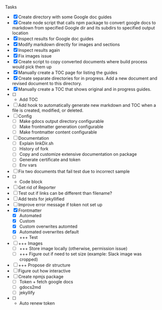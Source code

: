 Tasks

- [x] Create directory with some Google doc guides
- [x] Create node script that calls npm package to convert google docs to markdown from specified Google dir and its subdirs to specified output location
- [x] Inspect results for Google doc guides
- [x] Modify markdown directly for images and sections
- [x] Inspect results again
- [x] Fix images issue
- [x] Create script to copy converted documents where build process would pick them up
- [x] Manually create a TOC page for listing the guides
- [x] Create separate directories for in progress. Add a new document and revised document to this directory.
- [x] Manually create a TOC that shows original and in progress guides.
- [ ] - Add TOC
- [ ] Add hook to automatically generate new markdown and TOC when a file is created, modified, or deleted.
- [ ] Config
  - [ ] Make gdocs output directory configurable
  - [ ] Make frontmatter generation configurable
  - [ ] Make frontmatter content configurable
- [ ] Documentation
  - [ ] Explain linkDir.sh
  - [ ] History of fork
  - [ ] Copy and customize extensive documentation on package
  - [ ] Generate certificate and token
  - [ ] Env vars
- [ ] Fix two documents that fail test due to incorrect sample
- [ ] - Code block
- [ ] Get rid of Reporter
- [ ] Test out if links can be different than filename?
- [ ] Add tests for jekyllified
- [ ] Improve error message if token not set up
- [x] Frontmatter
  - [x] Automated
  - [x] Custom
  - [x] Custom overwrites automted
  - [x] Automated overwrites default
  - [ ] +++ Test
- [ ] +++ Images
  - [ ] +++ Store image locally (otherwise, permission issue)
  - [ ] +++ Figure out if need to set size (example: Slack image was cropped)
- [ ] +++ Propose dir structure
- [ ] Figure out how interactive
- [ ] Create npmjs package
  - [ ] Token + fetch google docs
  - [ ] gdocs2md
  - [ ] jekyllify
- [ ] - Auto renew token
